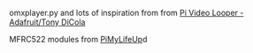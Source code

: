 omxplayer.py and lots of inspiration from from [Pi Video Looper - Adafruit/Tony DiCola](https://github.com/adafruit/pi_video_looper/)

MFRC522 modules from [PiMyLifeUp](https://github.com/pimylifeup/MFRC522-python)d